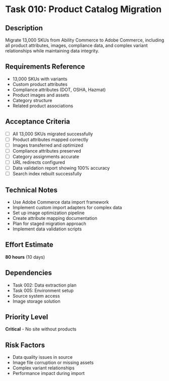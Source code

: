 # Task 010: Product Catalog Migration

## Description
Migrate 13,000 SKUs from Ability Commerce to Adobe Commerce, including all product attributes, images, compliance data, and complex variant relationships while maintaining data integrity.

## Requirements Reference
- 13,000 SKUs with variants
- Custom product attributes
- Compliance attributes (DOT, OSHA, Hazmat)
- Product images and assets
- Category structure
- Related product associations

## Acceptance Criteria
- [ ] All 13,000 SKUs migrated successfully
- [ ] Product attributes mapped correctly
- [ ] Images transferred and optimized
- [ ] Compliance attributes preserved
- [ ] Category assignments accurate
- [ ] URL redirects configured
- [ ] Data validation report showing 100% accuracy
- [ ] Search index rebuilt successfully

## Technical Notes
- Use Adobe Commerce data import framework
- Implement custom import adapters for complex data
- Set up image optimization pipeline
- Create attribute mapping documentation
- Plan for staged migration approach
- Implement data validation scripts

## Effort Estimate
**80 hours** (10 days)

## Dependencies
- Task 002: Data extraction plan
- Task 005: Environment setup
- Source system access
- Image storage solution

## Priority Level
**Critical** - No site without products

## Risk Factors
- Data quality issues in source
- Image file corruption or missing assets
- Complex variant relationships
- Performance impact during import